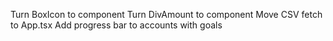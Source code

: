Turn BoxIcon to component
Turn DivAmount to component
Move CSV fetch to App.tsx
Add progress bar to accounts with goals